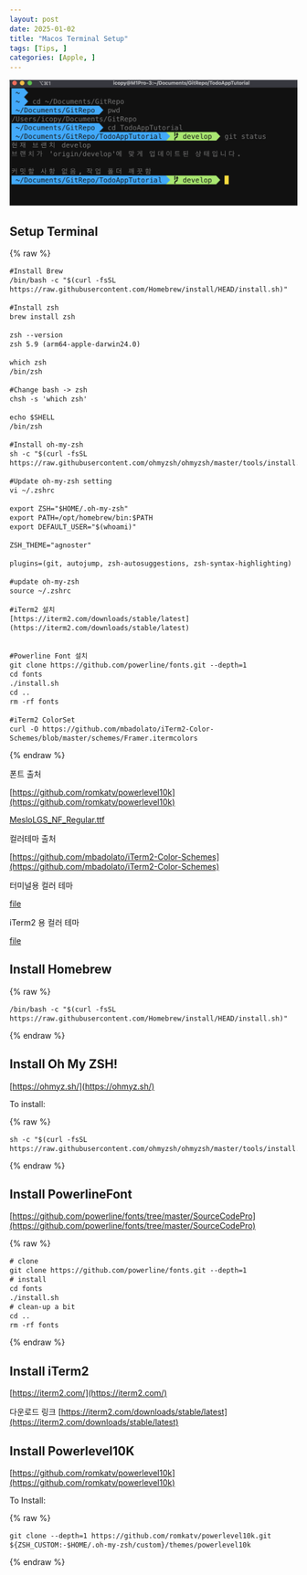 ```yaml
---
layout: post
date: 2025-01-02
title: "Macos Terminal Setup"
tags: [Tips, ]
categories: [Apple, ]
---
```



![0](/assets/img/2025-01-02-Macos-Terminal-Setup.md/0.png)



## Setup Terminal



{% raw %}
```shell
#Install Brew
/bin/bash -c "$(curl -fsSL https://raw.githubusercontent.com/Homebrew/install/HEAD/install.sh)"

#Install zsh
brew install zsh

zsh --version
zsh 5.9 (arm64-apple-darwin24.0)

which zsh
/bin/zsh

#Change bash -> zsh
chsh -s 'which zsh'

echo $SHELL
/bin/zsh

#Install oh-my-zsh
sh -c "$(curl -fsSL https://raw.githubusercontent.com/ohmyzsh/ohmyzsh/master/tools/install.sh)"

#Update oh-my-zsh setting
vi ~/.zshrc

export ZSH="$HOME/.oh-my-zsh"
export PATH=/opt/homebrew/bin:$PATH
export DEFAULT_USER="$(whoami)"

ZSH_THEME="agnoster"

plugins=(git, autojump, zsh-autosuggestions, zsh-syntax-highlighting)

#update oh-my-zsh
source ~/.zshrc

#iTerm2 설치
[https://iterm2.com/downloads/stable/latest](https://iterm2.com/downloads/stable/latest)


#Powerline Font 설치
git clone https://github.com/powerline/fonts.git --depth=1
cd fonts
./install.sh
cd ..
rm -rf fonts

#iTerm2 ColorSet
curl -O https://github.com/mbadolato/iTerm2-Color-Schemes/blob/master/schemes/Framer.itermcolors
```
{% endraw %}



폰트 출처


[https://github.com/romkatv/powerlevel10k](https://github.com/romkatv/powerlevel10k)


[MesloLGS_NF_Regular.ttf](https://prod-files-secure.s3.us-west-2.amazonaws.com/6418cdd3-3974-4c93-91e2-ff78d8683257/3230b59b-0400-4488-9b1f-e87eed5e220b/MesloLGS_NF_Regular.ttf?X-Amz-Algorithm=AWS4-HMAC-SHA256&X-Amz-Content-Sha256=UNSIGNED-PAYLOAD&X-Amz-Credential=ASIAZI2LB4667P4IZNQV%2F20250209%2Fus-west-2%2Fs3%2Faws4_request&X-Amz-Date=20250209T014655Z&X-Amz-Expires=3600&X-Amz-Security-Token=IQoJb3JpZ2luX2VjEIH%2F%2F%2F%2F%2F%2F%2F%2F%2F%2FwEaCXVzLXdlc3QtMiJHMEUCIFWuKXHGY2NJ6lQqjVqNzcN%2F1CVwp3ZdrHqSdHOyuGQCAiEArVWFWIksSysVwhC5K1l0Z0wLLp5rEIxHwY4gSpS1sbMqiAQImv%2F%2F%2F%2F%2F%2F%2F%2F%2F%2FARAAGgw2Mzc0MjMxODM4MDUiDEl6QBkbYCOXWKLiMircAz4OHRHTuR5FqZ3N3St6FpvxxT5aiOuexh8ZPCYW3yvXabzzQxiUUKP5xLx5gKLMptlzF3kJrOG4mqQY0NtLFx3zHl%2B2QCdwiLVYlpF2%2B606gSYCDTy8rsFcdvH3g4qKuy4ty9nhXDMgUKtl2DCTX%2Brp05Fdriy5J5U1zSi1nQy4eFvN2B2mOZXF%2BYjOd1lwe%2BDYbql6tTa7s%2BgxZUrRLZY4c3FLEV%2B0EbF%2BsgZKRv7zf3MDo9R2JHzhUBN9vXq136pSfGoTk2W9IJ5Jg7PGazDr5axceRqI2ZeoTxBeUIKPw4Qt4Rbq4QvkEJh%2BQLN0vVbzGBwyoI8ZsbqR95UpdWh8c3aQiHlSH0x9ZwgDaRo%2FligDR0U9USTY4jq%2FCPpec%2BLCMqExwGlW%2Brh5fArWVSBG7gmVITcLMFKDkJH3mlN9mG0EQozS3fsOQ5B0NoOMVpMr6qW0bLmk%2FCtntQANSscohu%2FjZn8C7jAioeg01j2PP2JlZN3a4OaBdxKbwUvHcnSKsv1vCdoysk9Tk3PYGXF861YihwUheaYQQt49lUhsqrMLHLqy%2B3MEFDs8rsrjxUw7tAyU6KnfFCqS79qO%2FH9ZHQ2SAteQrMmMAz7n9ajLa64eaJEOXJaOiruOMPvyn70GOqUB4Y2zrAhahP3SChm6uidi2EDxqmZ%2FmFWstxP8gQl4PD4ff5IWdaSswVIRQNAUceOZSkJoKxxcji%2B5pK8SrRTs87TiEpyTDLxPMSoheLX1RBKqxyO6qraptw8JixBquozl1wRobbVkuJBXLt6Whd5TVTBZ%2BdbiJ7D%2FM7XLgJd8alpN7oBdzk7LtMsXrzGl1gUgXQjKJohajgjDM0dxp132CZyBQqf8&X-Amz-Signature=21aac66eaa401eb825e2f7592f4eec410ab07e212db8c6ca40ab403819984fd7&X-Amz-SignedHeaders=host&x-id=GetObject)


컬러테마 출처


[https://github.com/mbadolato/iTerm2-Color-Schemes](https://github.com/mbadolato/iTerm2-Color-Schemes)



터미널용 컬러 테마


[file](https://prod-files-secure.s3.us-west-2.amazonaws.com/6418cdd3-3974-4c93-91e2-ff78d8683257/d3a6c42d-c62b-4f75-bb68-59d217cc4e17/Framer.terminal?X-Amz-Algorithm=AWS4-HMAC-SHA256&X-Amz-Content-Sha256=UNSIGNED-PAYLOAD&X-Amz-Credential=ASIAZI2LB4667P4IZNQV%2F20250209%2Fus-west-2%2Fs3%2Faws4_request&X-Amz-Date=20250209T014655Z&X-Amz-Expires=3600&X-Amz-Security-Token=IQoJb3JpZ2luX2VjEIH%2F%2F%2F%2F%2F%2F%2F%2F%2F%2FwEaCXVzLXdlc3QtMiJHMEUCIFWuKXHGY2NJ6lQqjVqNzcN%2F1CVwp3ZdrHqSdHOyuGQCAiEArVWFWIksSysVwhC5K1l0Z0wLLp5rEIxHwY4gSpS1sbMqiAQImv%2F%2F%2F%2F%2F%2F%2F%2F%2F%2FARAAGgw2Mzc0MjMxODM4MDUiDEl6QBkbYCOXWKLiMircAz4OHRHTuR5FqZ3N3St6FpvxxT5aiOuexh8ZPCYW3yvXabzzQxiUUKP5xLx5gKLMptlzF3kJrOG4mqQY0NtLFx3zHl%2B2QCdwiLVYlpF2%2B606gSYCDTy8rsFcdvH3g4qKuy4ty9nhXDMgUKtl2DCTX%2Brp05Fdriy5J5U1zSi1nQy4eFvN2B2mOZXF%2BYjOd1lwe%2BDYbql6tTa7s%2BgxZUrRLZY4c3FLEV%2B0EbF%2BsgZKRv7zf3MDo9R2JHzhUBN9vXq136pSfGoTk2W9IJ5Jg7PGazDr5axceRqI2ZeoTxBeUIKPw4Qt4Rbq4QvkEJh%2BQLN0vVbzGBwyoI8ZsbqR95UpdWh8c3aQiHlSH0x9ZwgDaRo%2FligDR0U9USTY4jq%2FCPpec%2BLCMqExwGlW%2Brh5fArWVSBG7gmVITcLMFKDkJH3mlN9mG0EQozS3fsOQ5B0NoOMVpMr6qW0bLmk%2FCtntQANSscohu%2FjZn8C7jAioeg01j2PP2JlZN3a4OaBdxKbwUvHcnSKsv1vCdoysk9Tk3PYGXF861YihwUheaYQQt49lUhsqrMLHLqy%2B3MEFDs8rsrjxUw7tAyU6KnfFCqS79qO%2FH9ZHQ2SAteQrMmMAz7n9ajLa64eaJEOXJaOiruOMPvyn70GOqUB4Y2zrAhahP3SChm6uidi2EDxqmZ%2FmFWstxP8gQl4PD4ff5IWdaSswVIRQNAUceOZSkJoKxxcji%2B5pK8SrRTs87TiEpyTDLxPMSoheLX1RBKqxyO6qraptw8JixBquozl1wRobbVkuJBXLt6Whd5TVTBZ%2BdbiJ7D%2FM7XLgJd8alpN7oBdzk7LtMsXrzGl1gUgXQjKJohajgjDM0dxp132CZyBQqf8&X-Amz-Signature=4a171976a3aa597ea3eae86d72e97b39e6a0207a00ce4c2d659384f46dda9adf&X-Amz-SignedHeaders=host&x-id=GetObject)


iTerm2 용 컬러 테마


[file](https://prod-files-secure.s3.us-west-2.amazonaws.com/6418cdd3-3974-4c93-91e2-ff78d8683257/c0a60f17-c7c2-4720-9496-d840b2564836/Framer.itermcolors?X-Amz-Algorithm=AWS4-HMAC-SHA256&X-Amz-Content-Sha256=UNSIGNED-PAYLOAD&X-Amz-Credential=ASIAZI2LB4667P4IZNQV%2F20250209%2Fus-west-2%2Fs3%2Faws4_request&X-Amz-Date=20250209T014655Z&X-Amz-Expires=3600&X-Amz-Security-Token=IQoJb3JpZ2luX2VjEIH%2F%2F%2F%2F%2F%2F%2F%2F%2F%2FwEaCXVzLXdlc3QtMiJHMEUCIFWuKXHGY2NJ6lQqjVqNzcN%2F1CVwp3ZdrHqSdHOyuGQCAiEArVWFWIksSysVwhC5K1l0Z0wLLp5rEIxHwY4gSpS1sbMqiAQImv%2F%2F%2F%2F%2F%2F%2F%2F%2F%2FARAAGgw2Mzc0MjMxODM4MDUiDEl6QBkbYCOXWKLiMircAz4OHRHTuR5FqZ3N3St6FpvxxT5aiOuexh8ZPCYW3yvXabzzQxiUUKP5xLx5gKLMptlzF3kJrOG4mqQY0NtLFx3zHl%2B2QCdwiLVYlpF2%2B606gSYCDTy8rsFcdvH3g4qKuy4ty9nhXDMgUKtl2DCTX%2Brp05Fdriy5J5U1zSi1nQy4eFvN2B2mOZXF%2BYjOd1lwe%2BDYbql6tTa7s%2BgxZUrRLZY4c3FLEV%2B0EbF%2BsgZKRv7zf3MDo9R2JHzhUBN9vXq136pSfGoTk2W9IJ5Jg7PGazDr5axceRqI2ZeoTxBeUIKPw4Qt4Rbq4QvkEJh%2BQLN0vVbzGBwyoI8ZsbqR95UpdWh8c3aQiHlSH0x9ZwgDaRo%2FligDR0U9USTY4jq%2FCPpec%2BLCMqExwGlW%2Brh5fArWVSBG7gmVITcLMFKDkJH3mlN9mG0EQozS3fsOQ5B0NoOMVpMr6qW0bLmk%2FCtntQANSscohu%2FjZn8C7jAioeg01j2PP2JlZN3a4OaBdxKbwUvHcnSKsv1vCdoysk9Tk3PYGXF861YihwUheaYQQt49lUhsqrMLHLqy%2B3MEFDs8rsrjxUw7tAyU6KnfFCqS79qO%2FH9ZHQ2SAteQrMmMAz7n9ajLa64eaJEOXJaOiruOMPvyn70GOqUB4Y2zrAhahP3SChm6uidi2EDxqmZ%2FmFWstxP8gQl4PD4ff5IWdaSswVIRQNAUceOZSkJoKxxcji%2B5pK8SrRTs87TiEpyTDLxPMSoheLX1RBKqxyO6qraptw8JixBquozl1wRobbVkuJBXLt6Whd5TVTBZ%2BdbiJ7D%2FM7XLgJd8alpN7oBdzk7LtMsXrzGl1gUgXQjKJohajgjDM0dxp132CZyBQqf8&X-Amz-Signature=d2cf4c4c853a2a4b49d95f5f3f2e98ffcfb62b892b13a7a1687cb843c130e41a&X-Amz-SignedHeaders=host&x-id=GetObject)



## Install Homebrew



{% raw %}
```shell
/bin/bash -c "$(curl -fsSL https://raw.githubusercontent.com/Homebrew/install/HEAD/install.sh)"
```
{% endraw %}




## Install Oh My ZSH!


[https://ohmyz.sh/](https://ohmyz.sh/)


To install:



{% raw %}
```shell
sh -c "$(curl -fsSL https://raw.githubusercontent.com/ohmyzsh/ohmyzsh/master/tools/install.sh)"
```
{% endraw %}




## Install PowerlineFont


[https://github.com/powerline/fonts/tree/master/SourceCodePro](https://github.com/powerline/fonts/tree/master/SourceCodePro)



{% raw %}
```shell
# clone
git clone https://github.com/powerline/fonts.git --depth=1
# install
cd fonts
./install.sh
# clean-up a bit
cd ..
rm -rf fonts
```
{% endraw %}




## Install iTerm2


[https://iterm2.com/](https://iterm2.com/)


다운로드 링크
[https://iterm2.com/downloads/stable/latest](https://iterm2.com/downloads/stable/latest)



## Install Powerlevel10K


[https://github.com/romkatv/powerlevel10k](https://github.com/romkatv/powerlevel10k)


To Install:



{% raw %}
```shell
git clone --depth=1 https://github.com/romkatv/powerlevel10k.git ${ZSH_CUSTOM:-$HOME/.oh-my-zsh/custom}/themes/powerlevel10k
```
{% endraw %}


